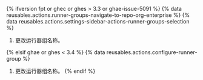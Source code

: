 {% ifversion fpt or ghec or ghes > 3.3 or ghae-issue-5091 %}
{% data reusables.actions.runner-groups-navigate-to-repo-org-enterprise %}
{% data reusables.actions.settings-sidebar-actions-runner-groups-selection %}
1. 更改运行器组名称。

{% elsif ghae or ghes < 3.4 %}
{% data reusables.actions.configure-runner-group %}
1. 更改运行器组名称。
{% endif %}